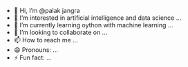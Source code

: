 - 👋 Hi, I’m @palak jangra
- 👀 I’m interested in artificial intelligence and data science ...
- 🌱 I’m currently learning oython with machine learning ...
- 💞️ I’m looking to collaborate on ...
- 📫 How to reach me ...
- 😄 Pronouns: ...
- ⚡ Fun fact: ...

<!---
palak jangra is a ✨ special ✨ repository because its `README.md` (this file) appears on your GitHub profile.
You can click the Preview link to take a look at your changes.
--->
